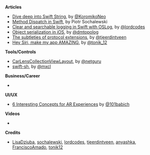 
**Articles**

* [Dive deep into Swift String](https://flawlessapp.io/blog/dive-deep-into-swift-string/), by [@KoromikoNeo](https://twitter.com/KoromikoNeo)
* [Method Dispatch in Swift](https://www.netguru.com/codestories/method-dispatch-in-swift), by Piotr Sochalewski
* [Clear and searchable logging in Swift with OSLog](https://www.lordcodes.com/posts/clear-and-searchable-logging-in-swift-with-oslog), by [@lordcodes](https://twitter.com/lordcodes)
* [Object serialization in iOS](https://dmtopolog.com/object-serialization-in-ios/), by [@dmtopolog](https://twitter.com/dmtopolog)
* [The subtleties of protocol extensions](https://swiftindepth.com/2019-01-13/the-subtleties-of-protocol-extensions), by [@tjeerdintveen](https://twitter.com/tjeerdintveen)
* [Hey Siri, make my app AMAZING](https://medium.com/badi-engineering/hey-siri-make-my-app-amazing-d6c17b7b44d), by [@tonik_12](https://twitter.com/tonik_12)

**Tools/Controls**

* [CarLensCollectionViewLayout](https://github.com/netguru/CarLensCollectionViewLayout), by [@netguru](https://twitter.com/netguru)
* [swift-sh](https://github.com/mxcl/swift-sh), by [@mxcl](https://twitter.com/mxcl)

**Business/Career**

* 

**UI/UX**

* [6 Interesting Concepts for AR Experiences](http://babich.biz/ar-experiences/) by [@101babich](https://twitter.com/101babich)

**Videos**

* 

**Credits**

* [LisaDziuba](https://github.com/LisaDziuba), [sochalewski](https://github.com/sochalewski), [lordcodes](https://github.com/lordcodes), [tjeerdintveen](https://github.com/tjeerdintveen), [anyashka](https://github.com/anyashka), [FranciscoAmado](https://github.com/FranciscoAmado), [tonik12](https://github.com/tonik12)
